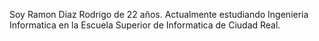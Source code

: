 Soy Ramon Diaz Rodrigo de 22 años.
Actualmente estudiando Ingenieria Informatica en la Escuela Superior de Informatica de Ciudad Real.

<!---
RamonDiazRodrigo/RamonDiazRodrigo is a ✨ special ✨ repository because its `README.md` (this file) appears on your GitHub profile.
You can click the Preview link to take a look at your changes.
--->
